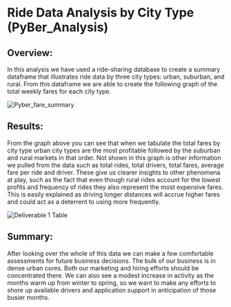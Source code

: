 # Ride Data Analysis by City Type (PyBer_Analysis)

## Overview:

In this analysis we have used a ride-sharing database to create a summary dataframe that illustrates ride data by three city types: urban, suburban, and rural. From this dataframe we are able to create the following graph of the total weekly fares for each city type.

![Pyber_fare_summary](https://user-images.githubusercontent.com/80495032/115172527-76480480-a093-11eb-8897-a25a19c75f03.png)

## Results:

From the graph above you can see that when we tabulate the total fares by city type urban city types are the most profitable followed by the suburban and rural markets in that order. Not shown in this graph is other information we pulled from the data such as total rides, total drivers, total fares, average fare per ride and driver. These give us clearer insights to other phenomena at play, such as the fact that even though rural rides account for the lowest profits and frequency of rides they also represent the most expensive fares. This is easily explained as driving longer distances will accrue higher fares and could act as a deterrent to using more frequently. 

![Deliverable 1 Table](https://user-images.githubusercontent.com/80495032/115172543-7ea03f80-a093-11eb-86f2-16dce7d9c29a.png)

## Summary:


After looking over the whole of this data we can make a few comfortable assessments for future business decisions. The bulk of our business is in dense urban cores. Both our marketing and hiring efforts should be concentrated there. We can also see a modest increase in activity as the months warm up from winter to spring, so we want to make any efforts to shore up available drivers and application support in anticipation of those busier months. 
